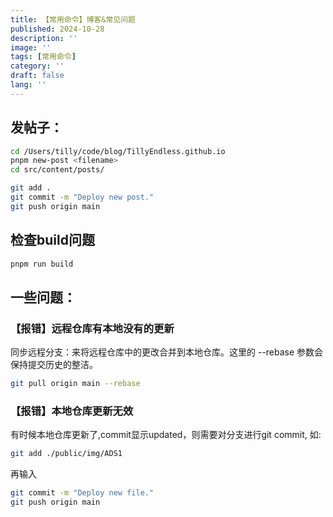 ```yaml
---
title: 【常用命令】博客&常见问题
published: 2024-10-28
description: ''
image: ''
tags: [常用命令]
category: ''
draft: false 
lang: ''
---
```

## 发帖子：
```zsh
cd /Users/tilly/code/blog/TillyEndless.github.io
pnpm new-post <filename>
cd src/content/posts/
```
```zsh
git add .  
git commit -m "Deploy new post." 
git push origin main
```
## 检查build问题
```zsh
pnpm run build
```

## 一些问题：

### 【报错】远程仓库有本地没有的更新
同步远程分支：来将远程仓库中的更改合并到本地仓库。这里的 --rebase 参数会保持提交历史的整洁。
```zsh
git pull origin main --rebase
```
### 【报错】本地仓库更新无效
有时候本地仓库更新了,commit显示updated，则需要对分支进行git commit,
如:
```zsh
git add ./public/img/ADS1
```
再输入
```zsh
git commit -m "Deploy new file." 
git push origin main
```
